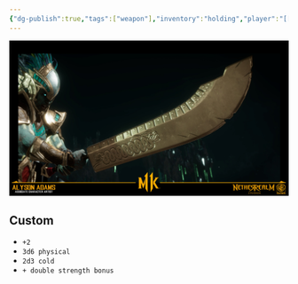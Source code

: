 ```yaml
---
{"dg-publish":true,"tags":["weapon"],"inventory":"holding","player":"[[Campaigns/A Dance of Matter/Players 👤/Broly|Broly]]","permalink":"/campaigns/a-dance-of-matter/items/buster-sword/","dgPassFrontmatter":true}
---
```


![attachments/buster-sword.png|300](/img/user/attachments/buster-sword.png)
## Custom 
- `+2`
- `3d6 physical`
- `2d3 cold `
- `+ double strength bonus`
